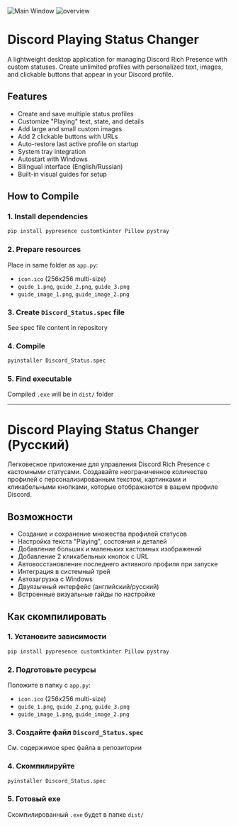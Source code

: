 ![Main Window](screenshots/it.png)
![overview](screenshots/yeah.jpg)
# Discord Playing Status Changer

A lightweight desktop application for managing Discord Rich Presence with custom statuses. Create unlimited profiles with personalized text, images, and clickable buttons that appear in your Discord profile.

## Features

- Create and save multiple status profiles
- Customize "Playing" text, state, and details
- Add large and small custom images
- Add 2 clickable buttons with URLs
- Auto-restore last active profile on startup
- System tray integration
- Autostart with Windows
- Bilingual interface (English/Russian)
- Built-in visual guides for setup

## How to Compile

### 1. Install dependencies
```bash
pip install pypresence customtkinter Pillow pystray
```

### 2. Prepare resources

Place in same folder as `app.py`:
- `icon.ico` (256x256 multi-size)
- `guide_1.png`, `guide_2.png`, `guide_3.png`
- `guide_image_1.png`, `guide_image_2.png`

### 3. Create `Discord_Status.spec` file

See spec file content in repository

### 4. Compile
```bash
pyinstaller Discord_Status.spec
```

### 5. Find executable

Compiled `.exe` will be in `dist/` folder

---

# Discord Playing Status Changer (Русский)

Легковесное приложение для управления Discord Rich Presence с кастомными статусами. Создавайте неограниченное количество профилей с персонализированным текстом, картинками и кликабельными кнопками, которые отображаются в вашем профиле Discord.

## Возможности

- Создание и сохранение множества профилей статусов
- Настройка текста "Playing", состояния и деталей
- Добавление больших и маленьких кастомных изображений
- Добавление 2 кликабельных кнопок с URL
- Автовосстановление последнего активного профиля при запуске
- Интеграция в системный трей
- Автозагрузка с Windows
- Двуязычный интерфейс (английский/русский)
- Встроенные визуальные гайды по настройке

## Как скомпилировать

### 1. Установите зависимости
```bash
pip install pypresence customtkinter Pillow pystray
```

### 2. Подготовьте ресурсы

Положите в папку с `app.py`:
- `icon.ico` (256x256 multi-size)
- `guide_1.png`, `guide_2.png`, `guide_3.png`
- `guide_image_1.png`, `guide_image_2.png`

### 3. Создайте файл `Discord_Status.spec`

См. содержимое spec файла в репозитории

### 4. Скомпилируйте
```bash
pyinstaller Discord_Status.spec
```

### 5. Готовый exe

Скомпилированный `.exe` будет в папке `dist/`
